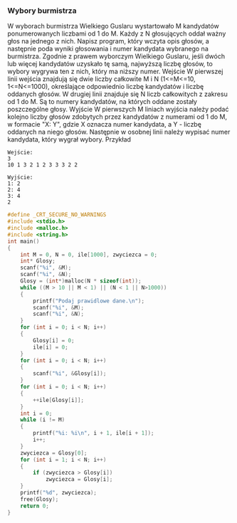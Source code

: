 ### Wybory burmistrza
W wyborach burmistrza Wielkiego Guslaru wystartowało M kandydatów ponumerowanych liczbami od 1 do M. Każdy z N głosujących oddał ważny głos na jednego z nich. Napisz program, który wczyta opis głosów, a następnie poda wyniki głosowania i numer kandydata wybranego na burmistrza. Zgodnie z prawem wyborczym Wielkiego Guslaru, jeśli dwóch lub więcej kandydatów uzyskało tę samą, najwyższą liczbę głosów, to wybory wygrywa ten z nich, który ma niższy numer. Wejście W pierwszej linii wejścia znajdują się dwie liczby całkowite M i N (1<=M<=10, 1<=N<=1000), określające odpowiednio liczbę kandydatów i liczbę oddanych głosów. W drugiej linii znajduje się N liczb całkowitych z zakresu od 1 do M. Są to numery kandydatów, na których oddane zostały poszczególne głosy. Wyjście W pierwszych M liniach wyjścia należy podać kolejno liczby głosów zdobytych przez kandydatów z numerami od 1 do M, w formacie "X: Y", gdzie X oznacza numer kandydata, a Y - liczbę oddanych na niego głosów. Następnie w osobnej linii należy wypisać numer kandydata, który wygrał wybory. Przykład
```
Wejście: 
3 
10 1 3 2 1 2 3 3 3 2 2 
```
```
Wyjście: 
1: 2 
2: 4 
3: 4 
2
```

```c++
#define _CRT_SECURE_NO_WARNINGS
#include <stdio.h>
#include <malloc.h>
#include <string.h>
int main()
{
	int M = 0, N = 0, ile[1000], zwyciezca = 0;
	int* Glosy;
	scanf("%i", &M);
	scanf("%i", &N);
	Glosy = (int*)malloc(N * sizeof(int));
	while ((M > 10 || M < 1) || (N < 1 || N>1000))
	{
		printf("Podaj prawidlowe dane.\n");
		scanf("%i", &M);
		scanf("%i", &N);
	}
	for (int i = 0; i < N; i++)
	{
		Glosy[i] = 0;
		ile[i] = 0;
	}
	for (int i = 0; i < N; i++)
	{
		scanf("%i", &Glosy[i]);
	}
	for (int i = 0; i < N; i++)
	{
		++ile[Glosy[i]];
	}
	int i = 0;
	while (i != M)
	{
		printf("%i: %i\n", i + 1, ile[i + 1]);
		i++;
	}
	zwyciezca = Glosy[0];
	for (int i = 1; i < N; i++)
	{
		if (zwyciezca > Glosy[i])
			zwyciezca = Glosy[i];
	}
	printf("%d", zwyciezca);
	free(Glosy);
	return 0;
}
```